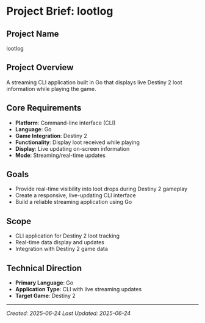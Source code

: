 # Project Brief: lootlog

## Project Name
lootlog

## Project Overview
A streaming CLI application built in Go that displays live Destiny 2 loot information while playing the game.

## Core Requirements
- **Platform**: Command-line interface (CLI)
- **Language**: Go
- **Game Integration**: Destiny 2
- **Functionality**: Display loot received while playing
- **Display**: Live updating on-screen information
- **Mode**: Streaming/real-time updates

## Goals
- Provide real-time visibility into loot drops during Destiny 2 gameplay
- Create a responsive, live-updating CLI interface
- Build a reliable streaming application using Go

## Scope
- CLI application for Destiny 2 loot tracking
- Real-time data display and updates
- Integration with Destiny 2 game data

## Technical Direction
- **Primary Language**: Go
- **Application Type**: CLI with live streaming updates
- **Target Game**: Destiny 2

---
*Created: 2025-06-24*
*Last Updated: 2025-06-24*
